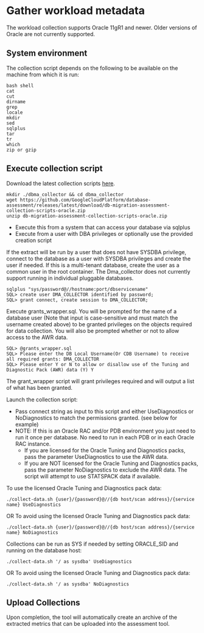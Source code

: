 # Gather workload metadata

The workload collection supports Oracle 11gR1 and newer.  Older versions of Oracle are not currently supported.

## System environment

The collection script depends on the following to be available on the machine from which it is run:

```shell
bash shell
cat
cut
dirname
grep
locale
mkdir
sed
sqlplus
tar
tr
which
zip or gzip
```

## Execute collection script

Download the latest collection scripts [here](https://github.com/GoogleCloudPlatform/database-assessment/releases/latest/download/db-migration-assessment-collection-scripts-oracle.zip).

```shell
mkdir ./dbma_collector && cd dbma_collector
wget https://github.com/GoogleCloudPlatform/database-assessment/releases/latest/download/db-migration-assessment-collection-scripts-oracle.zip  
unzip db-migration-assessment-collection-scripts-oracle.zip
```

- Execute this from a system that can access your database via sqlplus
- Execute from a user with DBA privileges or optionally use the provided creation script

If the extract will be run by a user that does not have SYSDBA privilege, connect to the database
as a user with SYSDBA privileges and create the user if needed.  If this is a multi-tenant database,
create the user as a common user in the root container. The Dma_collector does not currently support
running in individual pluggable databases.


```shell
sqlplus "sys/password@//hostname:port/dbservicename"
SQL> create user DMA_COLLECTOR identified by password;
SQL> grant connect, create session to DMA_COLLECTOR;
```

Execute grants_wrapper.sql.  You will be prompted for the name of a database user
(Note that input is case-sensitive and must match the username created above) to be granted
privileges on the objects required for data collection.
You will also be prompted whether or not to allow access to the AWR data.

```shell
SQL> @grants_wrapper.sql
SQL> Please enter the DB Local Username(Or CDB Username) to receive all required grants: DMA_COLLECTOR
SQL> Please enter Y or N to allow or disallow use of the Tuning and Diagnostic Pack (AWR) data (Y) Y
```

The grant_wrapper script will grant privileges required and will output a list of what has been granted.

Launch the collection script:

- Pass connect string as input to this script and either UseDiagnostics or NoDiagnostics to match the permissions granted. (see below for example)
- NOTE: If this is an Oracle RAC and/or PDB environment you just need to run it once per database. No need to run in each PDB or in each Oracle RAC instance.
  - If you are licensed for the Oracle Tuning and Diagnostics packs, pass the parameter UseDiagnostics to use the AWR data.
  - If you are NOT licensed for the  Oracle Tuning and Diagnostics packs, pass the parameter NoDiagnostics to exclude the AWR data.  The script will attempt to use STATSPACK data if available.

To use the licensed Oracle Tuning and Diagnostics pack data:

```shell
./collect-data.sh {user}/{password}@//{db host/scan address}/{service name} UseDiagnostics
```

OR
To avoid using the licensed Oracle Tuning and Diagnostics pack data:

```shell
./collect-data.sh {user}/{password}@//{db host/scan address}/{service name} NoDiagnostics
```

Collections can be run as SYS if needed by setting ORACLE_SID and running on the database host:

```shell
./collect-data.sh '/ as sysdba' UseDiagnostics
```

OR
To avoid using the licensed Oracle Tuning and Diagnostics pack data:

```shell
./collect-data.sh '/ as sysdba' NoDiagnostics
```


## Upload Collections

Upon completion, the tool will automatically create an archive of the extracted metrics that can be uploaded into the assessment tool.
